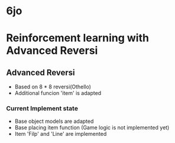 # 6jo

# Reinforcement learning with Advanced Reversi

## Advanced Reversi
- Based on 8 * 8 reversi(Othello)
- Additional funcion 'item' is adapted


### Current Implement state
- Base object models are adapted
- Base placing item function (Game logic is not implemented yet)
- Item 'Filp' and 'Line' are implemented
